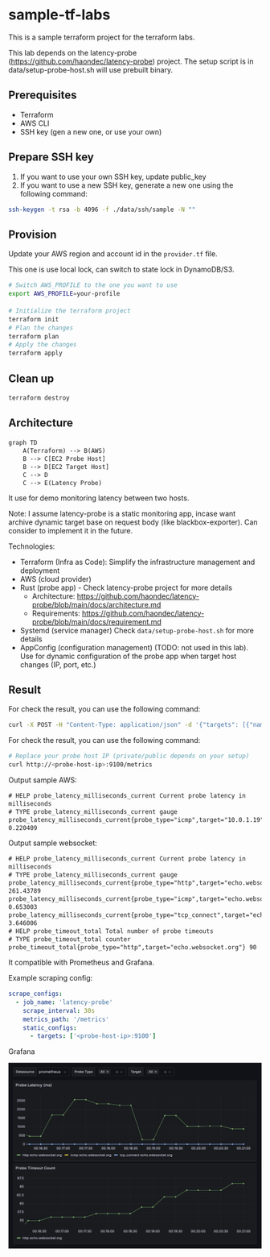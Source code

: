 # sample-tf-labs

This is a sample terraform project for the terraform labs.

This lab depends on the latency-probe (https://github.com/haondec/latency-probe) project. The setup script is in data/setup-probe-host.sh will use prebuilt binary.

## Prerequisites

- Terraform
- AWS CLI
- SSH key (gen a new one, or use your own)

## Prepare SSH key

1. If you want to use your own SSH key, update public_key
2. If you want to use a new SSH key, generate a new one using the following command:
```bash
ssh-keygen -t rsa -b 4096 -f ./data/ssh/sample -N ""
```

## Provision

Update your AWS region and account id in the `provider.tf` file.

This one is use local lock, can switch to state lock in DynamoDB/S3.

```bash
# Switch AWS_PROFILE to the one you want to use
export AWS_PROFILE=your-profile

# Initialize the terraform project
terraform init
# Plan the changes
terraform plan
# Apply the changes
terraform apply
```

## Clean up

```bash
terraform destroy
```

## Architecture

```mermaid
graph TD
    A(Terraform) --> B(AWS)
    B --> C[EC2 Probe Host]
    B --> D[EC2 Target Host]
    C --> D
    C --> E(Latency Probe)
```

It use for demo monitoring latency between two hosts.

Note: I assume latency-probe is a static monitoring app, incase want archive dynamic target base on request body (like blackbox-exporter). Can consider to implement it in the future.

Technologies:

- Terraform (Infra as Code): Simplify the infrastructure management and deployment
- AWS (cloud provider)
- Rust (probe app) - Check latency-probe project for more details
  - Architecture: https://github.com/haondec/latency-probe/blob/main/docs/architecture.md
  - Requirements: https://github.com/haondec/latency-probe/blob/main/docs/requirement.md
- Systemd (service manager) Check `data/setup-probe-host.sh` for more details
- AppConfig (configuration management) (TODO: not used in this lab). Use for dynamic configuration of the probe app when target host changes (IP, port, etc.)

## Result

For check the result, you can use the following command:

```bash
curl -X POST -H "Content-Type: application/json" -d '{"targets": [{"name": "target-host", "host": "10.0.0.1", "protocol": "icmp"}]}' http://localhost:9100/targets
```

For check the result, you can use the following command:

```bash
# Replace your probe host IP (private/public depends on your setup)
curl http://<probe-host-ip>:9100/metrics
```

Output sample AWS:

```text
# HELP probe_latency_milliseconds_current Current probe latency in milliseconds
# TYPE probe_latency_milliseconds_current gauge
probe_latency_milliseconds_current{probe_type="icmp",target="10.0.1.19"} 0.220409
```

Output sample websocket:

```text
# HELP probe_latency_milliseconds_current Current probe latency in milliseconds
# TYPE probe_latency_milliseconds_current gauge
probe_latency_milliseconds_current{probe_type="http",target="echo.websocket.org"} 261.43789
probe_latency_milliseconds_current{probe_type="icmp",target="echo.websocket.org"} 0.653003
probe_latency_milliseconds_current{probe_type="tcp_connect",target="echo.websocket.org"} 3.646006
# HELP probe_timeout_total Total number of probe timeouts
# TYPE probe_timeout_total counter
probe_timeout_total{probe_type="http",target="echo.websocket.org"} 90
```

It compatible with Prometheus and Grafana.

Example scraping config:

```yaml
scrape_configs:
  - job_name: 'latency-probe'
    scrape_interval: 30s
    metrics_path: '/metrics'
    static_configs:
      - targets: ['<probe-host-ip>:9100']
```

Grafana

![Grafana Dashboard](https://raw.githubusercontent.com/haondec/latency-probe/main/docs/sample-grafana-dashboard.png)